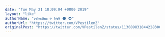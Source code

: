 ```yaml
---
date: "Tue May 21 18:09:04 +0000 2019"
layout: "like"
authorName: "𝖛𝖆𝖑𝖊𝖓𝖙𝖎𝖓𝖆 ✣ 𝖑𝖔𝖗𝖉 🌑 👽"
authorUrl: "https://twitter.com/VPestilenZ"
originalPost: "https://twitter.com/VPestilenZ/status/1130898318442283009"
---
```

